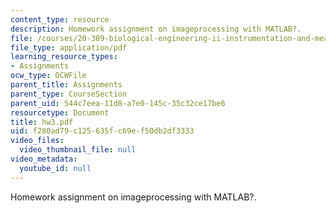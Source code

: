 ```yaml
---
content_type: resource
description: Homework assignment on imageprocessing with MATLAB?.
file: /courses/20-309-biological-engineering-ii-instrumentation-and-measurement-fall-2006/f280ad79c125635fc69ef50db2df3333_hw3.pdf
file_type: application/pdf
learning_resource_types:
- Assignments
ocw_type: OCWFile
parent_title: Assignments
parent_type: CourseSection
parent_uid: 544c7eea-11d8-a7e0-145c-35c32ce17be6
resourcetype: Document
title: hw3.pdf
uid: f280ad79-c125-635f-c69e-f50db2df3333
video_files:
  video_thumbnail_file: null
video_metadata:
  youtube_id: null
---
```

Homework assignment on imageprocessing with MATLAB?.